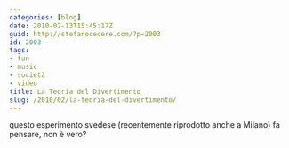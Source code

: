 ```yaml
---
categories: [blog]
date: 2010-02-13T15:45:17Z
guid: http://stefanocecere.com/?p=2003
id: 2003
tags:
- fun
- music
- società
- video
title: La Teoria del Divertimento
slug: /2010/02/la-teoria-del-divertimento/
---
```


questo esperimento svedese (recentemente riprodotto anche a Milano) fa pensare, non è vero?